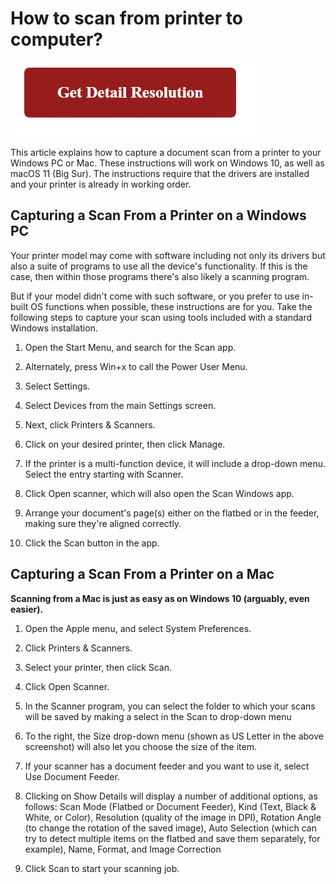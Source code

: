 # How to scan from printer to computer?

[![how to scan from printer to computer](red2.png)](https://github.com/itechtics/how.to.scan.from.printer.to.computer)

This article explains how to capture a document scan from a printer to your Windows PC or Mac. These instructions will work on Windows 10, as well as macOS 11 (Big Sur). The instructions require that the drivers are installed and your printer is already in working order.



## Capturing a Scan From a Printer on a Windows PC

Your printer model may come with software including not only its drivers but also a suite of programs to use all the device's functionality. If this is the case, then within those programs there's also likely a scanning program.

But if your model didn't come with such software, or you prefer to use in-built OS functions when possible, these instructions are for you. Take the following steps to capture your scan using tools included with a standard Windows installation.

1. Open the Start Menu, and search for the Scan app.

2. Alternately, press Win+x to call the Power User Menu.

3. Select Settings.

4. Select Devices from the main Settings screen.

5. Next, click Printers & Scanners.

6. Click on your desired printer, then click Manage.

7. If the printer is a multi-function device, it will include a drop-down menu. Select the entry starting with Scanner.

8. Click Open scanner, which will also open the Scan Windows app.

9. Arrange your document's page(s) either on the flatbed or in the feeder, making sure they're aligned correctly.

10. Click the Scan button in the app.





## Capturing a Scan From a Printer on a Mac

**Scanning from a Mac is just as easy as on Windows 10 (arguably, even easier).**

1. Open the Apple menu, and select System Preferences.

2. Click Printers & Scanners.

3. Select your printer, then click Scan.

4. Click Open Scanner.

5. In the Scanner program, you can select the folder to which your scans will be saved by making a select in the Scan to drop-down menu


6. To the right, the Size drop-down menu (shown as US Letter in the above screenshot) will also let you choose the size of the item.

7. If your scanner has a document feeder and you want to use it, select Use Document Feeder.

8. Clicking on Show Details will display a number of additional options, as follows: Scan Mode (Flatbed or Document Feeder), Kind (Text, Black & White, or Color), Resolution (quality of the image in DPI), Rotation Angle (to change the rotation of the saved image), Auto Selection (which can try to detect multiple items on the flatbed and save them separately, for example), Name, Format, and Image Correction

9. Click Scan to start your scanning job.
